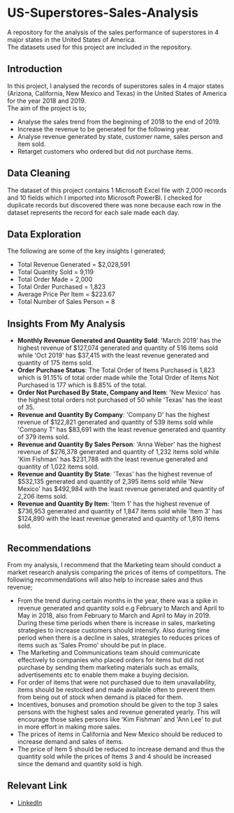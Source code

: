 # US-Superstores-Sales-Analysis
A repository for the analysis of the sales performance of superstores in 4 major states in the United States of America. <br />
The datasets used for this project are included in the repository. <br />

## Introduction
In this project, I analysed the records of superstores sales in 4 major states (Arizona, California, New Mexico and Texas) in the United States of America for the year 2018 and 2019. <br />
The aim of the project is to;
* Analyse the sales trend from the beginning of 2018 to the end of 2019. <br />
* Increase the revenue to be generated for the following year. <br />
* Analyse revenue generated by state, customer name, sales person and item sold. <br />
* Retarget customers who ordered but did not purchase items. <br />

## Data Cleaning
The dataset of this project contains 1 Microsoft Excel file with 2,000 records and 10 fields which I imported into Microsoft PowerBI. I checked for duplicate records but discovered there was none because each row in the dataset represents the record for each sale made each day.

## Data Exploration
The following are some of the key insights I generated;
* Total Revenue Generated = $2,028,591
* Total Quantity Sold = 9,119
* Total Order Made = 2,000
* Total Order Purchased = 1,823
* Average Price Per Item = $223.67
* Total Number of Sales Person = 8

## Insights From My Analysis
* __Monthly Revenue Generated and Quantity Sold__: 'March 2019' has the highest revenue of $127,074 generated and quantity of 516 items sold while 'Oct 2019' has $37,415 with the least revenue generated and quantity of 175 items sold.
* __Order Purchase Status__: The Total Order of Items Purchased is 1,823 which is 91.15% of total order made while the Total Order of Items Not Purchased is 177 which is 8.85% of the total.
* __Order Not Purchased By State, Company and Item__: 'New Mexico' has the highest total orders not purchased of 50 while 'Texas' has the least of 35.
* __Revenue and Quantity By Company__: 'Company D' has the highest revenue of $122,821 generated and quantity of 539 items sold while 'Company T' has $83,691 with the least revenue generated and quantity of 379 items sold.
* __Revenue and Quantity By Sales Person__: 'Anna Weber' has the highest revenue of $276,378 generated and quantity of 1,232 items sold while 'Kim Fishman' has $231,788 with the least revenue generated and quantity of 1,022 items sold.
* __Revenue and Quantity By State__: 'Texas' has the highest revenue of $532,135 generated and quantity of 2,395 items sold while 'New Mexico' has $492,984 with the least revenue generated and quantity of 2,206 items sold.
* __Revenue and Quantity By Item__: 'Item 1' has the highest revenue of $736,953 generated and quantity of 1,847 items sold while 'Item 3' has $124,890 with the least revenue generated and quantity of 1,810 items sold.

## Recommendations
From my analysis, I recommend that the Marketing team should conduct a market research analysis comparing the prices of items of competitors. The following recommendations will also help to increase sales and thus revenue;
* From the trend during certain months in the year, there was a spike in revenue generated and quantity sold e.g February to March and April to May in 2018, also from February to March and April to May in 2019. During these time periods when there is increase in sales, marketing strategies to increase customers should intensify. Also during time period when there is a decline in sales, strategies to reduces prices of items such as 'Sales Promo' should be put in place. 
* The Marketing and Communications team should communicate effectively to companies who placed orders for items but did not purchase by sending them marketing materials such as emails, advertisements etc to enable them make a buying decision.
* For order of items that were not purchased due to item unavailability, items should be restocked and made available often to prevent them from being out of stock when demand is placed for them.
* Incentives, bonuses and promotion should be given to the top 3 sales persons with the highest sales and revenue generated yearly. This will encourage those sales persons like 'Kim Fishman' and 'Ann Lee' to put in more effort in making more sales.
* The prices of items in California and New Mexico should be reduced to increase demand and sales of items.
* The price of Item 5 should be reduced to increase demand and thus the quantity sold while the prices of Items 3 and 4 should be increased since the demand and quantity sold is high.

## Relevant Link
* [LinkedIn](https://www.linkedin.com/in/rukevweevwrujae/)
